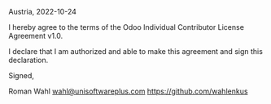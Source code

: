 Austria, 2022-10-24

I hereby agree to the terms of the Odoo Individual Contributor License
Agreement v1.0.

I declare that I am authorized and able to make this agreement and sign this
declaration.

Signed,

Roman Wahl wahl@unisoftwareplus.com https://github.com/wahlenkus
